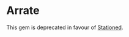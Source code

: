 # Arrate

This gem is deprecated in favour of [Stationed][].

[Stationed]: https://github.com/avdgaag/stationed
